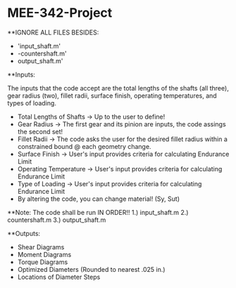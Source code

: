 # MEE-342-Project

**IGNORE ALL FILES BESIDES: 
 - 'input_shaft.m'
 - -countershaft.m'
 - output_shaft.m'

**Inputs: 

The inputs that the code accept are the total lengths of the shafts (all three), gear radius (two), fillet radii, surface finish, operating temperatures, and types of loading. 

 - Total Lengths of Shafts -> Up to the user to define! 
 - Gear Radius -> The first gear and its pinion are inputs, the code assings the second set!
 - Fillet Radii -> The code asks the user for the desired fillet radius within a constrained bound @ each geometry change.
 - Surface Finish -> User's input provides criteria for calculating Endurance Limit
 - Operating Temperature -> User's input provides criteria for calculating Endurance Limit
 - Type of Loading -> User's input provides criteria for calculating Endurance Limit
 - By altering the code, you can change material! (Sy, Sut)

**Note: The code shall be run IN ORDER!! 
1.) input_shaft.m
2.) countershaft.m
3.) output_shaft.m


**Outputs: 

 - Shear Diagrams
 - Moment Diagrams
 - Torque Diagrams
 - Optimized Diameters (Rounded to nearest .025 in.)
 - Locations of Diameter Steps

